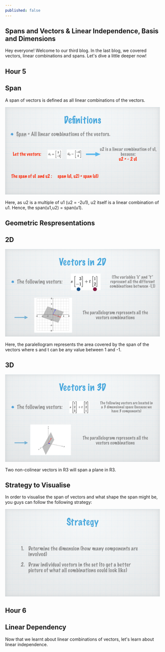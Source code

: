```yaml
---
published: false
---
```

## Spans and Vectors & Linear Independence, Basis and Dimensions 

Hey everyone! Welcome to our third blog. In the last blog, we covered vectors, linear combinations and spans. Let's dive a little deeper now!

## Hour 5

## Span

A span of vectors is defined as all linear combinations of the vectors.  

![alt text](https://github.com/nilu-24/nilu-24.github.io/blob/master/_posts/HOUR%205-2.jpg?raw=true) 

Here, as u2 is a multiple of u1 (u2 = -2u1), u2 itself is a linear combination of u1. Hence, the span(u1,u2) = span(u1).

## Geometric Respresentations

## 2D

![alt text](https://github.com/nilu-24/nilu-24.github.io/blob/master/_posts/HOUR%205-3.jpg?raw=true) 

Here, the paralellogram represents the area covered by the span of the vectors where s and t can be any value between 1 and -1.

## 3D

![alt text](https://github.com/nilu-24/nilu-24.github.io/blob/master/_posts/HOUR%205-4.jpg?raw=true) 

Two non-colinear vectors in R3 will span a plane in R3.

## Strategy to Visualise 

In order to visualise the span of vectors and what shape the span might be, you guys can follow the following strategy:

![alt text](https://github.com/nilu-24/nilu-24.github.io/blob/master/_posts/HOUR%205-5.jpg?raw=true) 

## Hour 6

## Linear Dependency

Now that we learnt about linear combinations of vectors, let's learn about linear independence.

